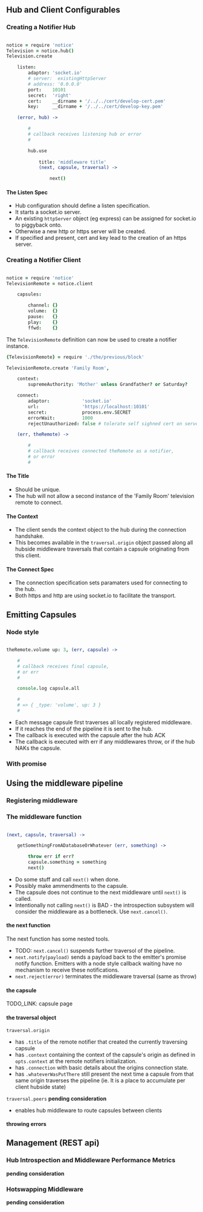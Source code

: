 
Hub and Client Configurables
----------------------------

### Creating a Notifier Hub

```coffee

notice = require 'notice'
Television = notice.hub()
Television.create

    listen:  
        adaptor: 'socket.io'
        # server:  existingHttpServer
        # address: '0.0.0.0'
        port:    10101
        secret:  'right'
        cert:    __dirname + '/../../cert/develop-cert.pem'
        key:     __dirname + '/../../cert/develop-key.pem'

    (error, hub) ->

        #
        # callback receives listening hub or error
        # 

        hub.use 
            
            title: 'middleware title'
            (next, capsule, traversal) -> 

                next()


```

#### The Listen Spec

* Hub configuration should define a listen specification.
* It starts a socket.io server.
* An existing `httpServer` object (eg express) can be assigned for socket.io to piggyback onto.
* Otherwise a new http or https server will be created.
* If specified and present, cert and key lead to the creation of an https server.



### Creating a Notifier Client

```coffee

notice = require 'notice'
TelevisionRemote = notice.client

    capsules: 

        channel: {}
        volume:  {}
        pause:   {}
        play:    {}
        ffwd:    {}

```
The `TelevisionRemote` definition can now be used to create a notifier instance.

```coffee
{TelevisionRemote} = require './the/previous/block'

TelevisionRemote.create 'Family Room',

    context: 
        supremeAuthority: 'Mother' unless Grandfather? or Saturday?

    connect: 
        adaptor:            'socket.io'
        url:                'https://localhost:10101'
        secret:             process.env.SECRET
        errorWait:          1000
        rejectUnauthorized: false # tolerate self sighned cert on serverside

    (err, theRemote) -> 

        #
        # callback receives connected theRemote as a notifier,
        # or error
        #

```

#### The Title

* Should be unique. 
* The hub will not allow a second instance of the 'Family Room' television remote to connect.

#### The Context

* The client sends the context object to the hub during the connection handshake.
* This becomes available in the `traversal.origin` object passed along all hubside middleware traversals that contain a capsule originating from this client.

#### The Connect Spec

* The connection specification sets paramaters used for connecting to the hub. 
* Both https and http are using socket.io to facilitate the transport. 


Emitting Capsules
-----------------

### Node style

```coffee

theRemote.volume up: 3, (err, capsule) -> 

    #
    # callback receives final capsule,
    # or err
    #

    console.log capsule.all 

    #
    # => { _type: 'volume', up: 3 }
    # 

```

* Each message capsule first traverses all locally registered middleware.
* If it reaches the end of the pipeline it is sent to the hub.
* The callback is executed with the capsule after the hub ACK
* The callback is executed with err if any middlewares throw, or if the hub NAKs the capsule.

### With promise




Using the middleware pipeline
-----------------------------

### Registering middleware


### The middleware function

```coffee

(next, capsule, traversal) -> 

    getSomethingFromADatabaseOrWhatever (err, something) -> 

        throw err if err?
        capsule.something = something
        next()

```

* Do some stuff and call `next()` when done.
* Possibly make ammendments to the capsule.
* The capsule does not continue to the next middleware until `next()` is called.
* Intentionally not calling `next()` is BAD - the introspection subsystem will consider the middleware as a bottleneck. Use `next.cancel()`.


#### the next function

The next function has some nested tools.

* TODO: `next.cancel()` suspends further traversol of the pipeline.
* `next.notify(payload)` sends a payload back to the emitter's promise notify function. Emitters with a node style callback waiting have no mechanism to receive these notifications.
* `next.reject(error)` terminates the middleware traversal (same as throw)

#### the capsule

TODO_LINK: capsule page

#### the traversal object

`traversal.origin`

* has `.title` of the remote notifier that created the currently traversing capsule
* has `.context` containing the context of the capsule's origin as defined in `opts.context` at the remote notifiers initialization. 
* has `.connection` with basic details about the origins connection state.
* has `.whateverWasPutThere` still present the next time a capsule from that same origin traverses the pipeline (ie. It is a place to accumulate per client hubside state)

`traversal.peers` **pending consideration**

* enables hub middleware to route capsules between clients


#### throwing errors


Management (REST api)
---------------------

### Hub Introspection and Middleware Performance Metrics

**pending consideration**

### Hotswapping Middleware

**pending consideration**

